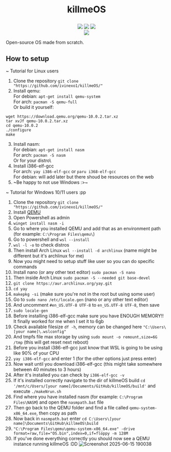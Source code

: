 # <p align="center" dir="auto">killmeOS</p>
<div align="center" dir="auto">
  <img src="https://img.shields.io/github/contributors/ivinexo1/killmeOS"></img>
  <img src="https://img.shields.io/github/commit-activity/w/ivinexo1/killmeOS"></img>
  <img src="https://img.shields.io/github/stars/ivinexo1/killmeOS"></img>
</div>

<div align="center" dir="auto">
  <img src="https://github.com/user-attachments/assets/c319f234-fbf6-473a-9af1-dc54adec1504"></img>
</div>

Open-source OS made from scratch.

## How to setup

~ Tutorial for Linux users
1. Clone the repository `git clone "https://github.com/ivinexo1/killmeOS/"`
2. Install qemu:\
For debian: `apt-get install qemu-system`\
For arch: `pacman -S qemu-full`\
Or build it yourself:
```
wget https://download.qemu.org/qemu-10.0.2.tar.xz
tar xvJf qemu-10.0.2.tar.xz
cd qemu-10.0.2
./configure
make
```
3. Install nasm:\
For debian: `apt-get install nasm`\
For arch: `pacman -S nasm`\
Or for your distro\
4. Install i386-elf-gcc\
For arch: `yay i386-elf-gcc` or `paru i368-elf-gcc`\
For debian: will add later but there shoud be resources on the web
5. ~Be happy to not use Windows :>~

~ Tutorial for Windows 10/11 users :pp
1. Clone the repository `git clone "https://github.com/ivinexo1/killmeOS/"`
2. Install [QEMU](https://download.qemu.org/)
3. Open Powershell as admin
4. `winget install nasm -i`
8. Go to where you installed QEMU and add that as an environment path (for example: `C:\Program Files\qemu\`)
9. Go to powershell and `wsl --install`
10. `wsl -l -o` to check distros
11. Then install Arch Linux `wsl --install -d archlinux` (name might be different but it's archlinux for me)
12. Now you might need to setup stuff like user so you can do specific commands
13. Install nano (or any other text editor) `sudo pacman -S nano`
14. Then inside Arch Linux `sudo pacman -S --needed git base-devel`
15. `git clone https://aur.archlinux.org/yay.git`
16. `cd yay`
17. `makepkg -si` (make sure you're not in the root but using some user)
18. Go to `sudo nano /etc/locale.gen` (nano or any other text editor)
19. And uncomment `#en_US.UTF-8 UTF-8` to `en_US.UTF-8 UTF-8`, then save
20. `sudo locale-gen`
21. Before installing i386-elf-gcc make sure you have ENOUGH MEMORY!! It finally worked for me when I set it to 6gb
22. Check available filesize `df -h`, memory can be changed here `"C:\Users\[your name]\.wslconfig"`
23. And tmpfs file max storage by using `sudo mount -o remount,size=6G /tmp` (this will get reset next reboot)
24. Before you install i386-elf-gcc just know that WSL is going to be using like 90% of your CPU
25. `yay i386-elf-gcc` and enter 1 (for the other options just press enter)
26. Now wait until you download i386-elf-gcc (this might take somewhere between 40 minutes to 3 hours)
27. After it's installed you can check by `i386-elf-gcc -v`
28. If it's installed correctly navigate to the dir of killmeOS build `cd '/mnt/c/Users/[your name]/Documents/GitHub/killmeOS/build'` and execute `./makeNrun.sh`
29. Find where you have installed nasm (for example: `C:\Program Files\NASM`) and open the `nasmpath.bat` file
30. Then go back to the QEMU folder and find a file called `qemu-system-x86_64.exe`, then copy as path
32. Now back in `nasmpath.bat` enter `cd C:\Users\[your name]\Documents\GitHub\killmeOS\build`
33. `"C:\Program Files\qemu\qemu-system-x86_64.exe" -drive format=raw,file="OS.bin",index=0,if=floppy -m 128M`
34. If you've done everything correctly you should now see a QEMU instance running killmeOS :DD
![Screenshot 2025-06-15 190038](https://github.com/user-attachments/assets/cbbee6d2-4410-4dd4-8474-acefd387434d)
